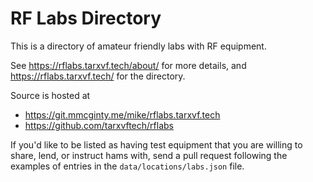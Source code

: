 RF Labs Directory
=================

This is a directory of amateur friendly labs with RF equipment.

See https://rflabs.tarxvf.tech/about/ for more details,
and https://rflabs.tarxvf.tech/ for the directory.

Source is hosted at 
* https://git.mmcginty.me/mike/rflabs.tarxvf.tech
* https://github.com/tarxvftech/rflabs

If you'd like to be listed as having test equipment that you are willing
to share, lend, or instruct hams with, send a pull request following
the examples of entries in the `data/locations/labs.json` file.  

